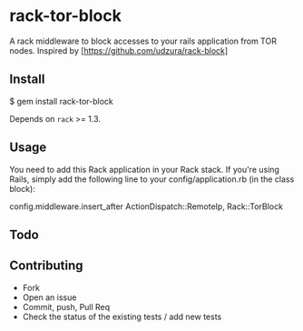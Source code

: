 # rack-tor-block

A rack middleware to block accesses to your rails application from TOR nodes. Inspired by [https://github.com/udzura/rack-block]

## Install

  $ gem install rack-tor-block

Depends on `rack` >= 1.3.

## Usage

You need to add this Rack application in your Rack stack.
If you're using Rails, simply add the following line to your config/application.rb (in the class block):

   config.middleware.insert_after ActionDispatch::RemoteIp, Rack::TorBlock

## Todo

## Contributing
 
* Fork
* Open an issue
* Commit, push, Pull Req
* Check the status of the existing tests / add new tests